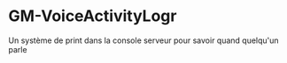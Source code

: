 # GM-VoiceActivityLogr
Un système de print dans la console serveur pour savoir quand quelqu'un parle
